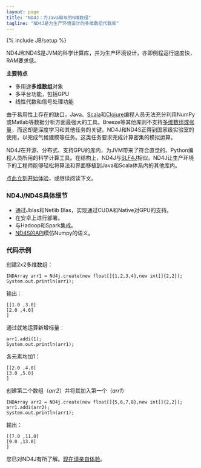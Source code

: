 ```yaml
---
layout: page
title: "ND4J：为Java编写的N维数组"
tagline: "ND4J是为生产环境设计的多维数组代数库"
---
```


{% include JB/setup %}

ND4J和ND4S是JVM的科学计算库，并为生产环境设计，亦即例程运行速度快，RAM要求低。 

**主要特点**

* 多用途**多维数组**对象
* 多平台功能，包括GPU
* 线性代数和信号处理功能

由于易用性上存在的缺口，Java、[Scala](http://nd4j.org/scala.html)和[Clojure](https://github.com/whilo/clj-nd4j)编程人员无法充分利用NumPy或Matlab等数据分析方面最强大的工具。Breeze等其他库则不支持[多维数组或张量](../tensor)，而这却是深度学习和其他任务的关键。ND4J和ND4S正得到国家级实验室的使用，以完成气候建模等任务。这类任务要求完成计算密集的模拟运算。  

ND4J在开源、分布式、支持GPU的库内，为JVM带来了符合直觉的、Python编程人员所用的科学计算工具。在结构上，ND4J与[SLF4J](http://www.slf4j.org/)相似。ND4J让生产环境下的工程师能够轻松将算法和界面移植到Java和Scala体系内的其他库内。 

[点此立刻开始体验](../zh-getstarted.html)，或继续阅读下文。 

### ND4J/ND4S具体细节

* 通过Jblas和Netlib Blas，实现通过CUDA和Native对GPU的支持。
* 在安卓上进行部署。
* 与Hadoop和Spark集成。
* [ND4S的API](https://github.com/deeplearning4j/nd4s)模仿Numpy的语义。

### 代码示例

创建2x2多维数组：

    INDArray arr1 = Nd4j.create(new float[]{1,2,3,4},new int[]{2,2});
    System.out.println(arr1);

输出：

    [[1.0 ,3.0]
    [2.0 ,4.0]
    ]

通过就地运算新增标量：

    arr1.addi(1);
    System.out.println(arr1);

各元素均加1：

    [[2.0 ,4.0]
    [3.0 ,5.0]
    ]

创建第二个数组（_arr2_）并将其加入第一个（_arr1_）

    INDArray arr2 = ND4j.create(new float[]{5,6,7,8},new int[]{2,2});
    arr1.addi(arr2);
    System.out.println(arr1);

输出：

    [[7.0 ,11.0]
    [9.0 ,13.0]
    ]

您已对ND4J有所了解。[现在请亲自体验](../zh-getstarted.html)。
